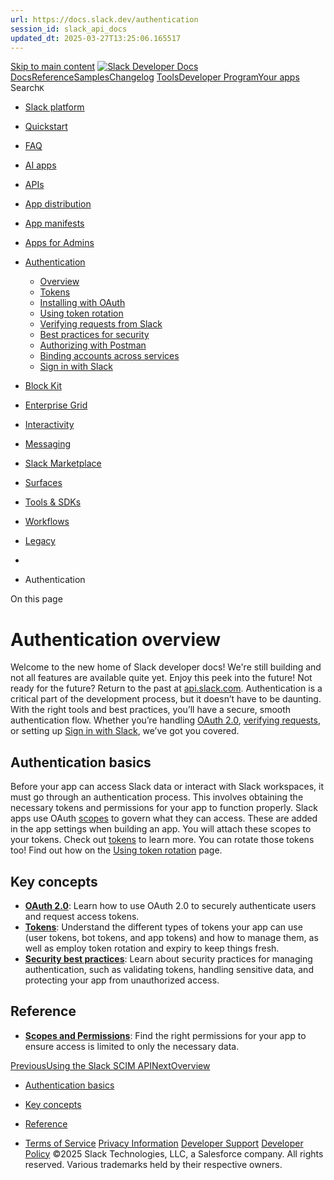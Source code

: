 ```yaml
---
url: https://docs.slack.dev/authentication
session_id: slack_api_docs
updated_dt: 2025-03-27T13:25:06.165517
---
```

[Skip to main content](https://docs.slack.dev/authentication#__docusaurus_skipToContent_fallback)
[![Slack Developer Docs](https://docs.slack.dev/img/logos/slack-developers-white.png)](https://slack.dev)[Docs](https://docs.slack.dev/)[Reference](https://docs.slack.dev/reference)[Samples](https://docs.slack.dev/samples)[Changelog](https://docs.slack.dev/changelog)
[Tools](https://tools.slack.dev)[Developer Program](https://api.slack.com/developer-program)[Your apps](https://api.slack.com/apps)
Search`K`
  * [Slack platform](https://docs.slack.dev/)
  * [Quickstart](https://docs.slack.dev/quickstart)
  * [FAQ](https://docs.slack.dev/faq)
  * [AI apps](https://docs.slack.dev/ai/)
  * [APIs](https://docs.slack.dev/apis/)
  * [App distribution](https://docs.slack.dev/distribution/)
  * [App manifests](https://docs.slack.dev/app-manifests/)
  * [Apps for Admins](https://docs.slack.dev/admins/)
  * [Authentication](https://docs.slack.dev/authentication/)
    * [Overview](https://docs.slack.dev/authentication/)
    * [Tokens](https://docs.slack.dev/authentication/tokens)
    * [Installing with OAuth](https://docs.slack.dev/authentication/installing-with-oauth)
    * [Using token rotation](https://docs.slack.dev/authentication/using-token-rotation)
    * [Verifying requests from Slack](https://docs.slack.dev/authentication/verifying-requests-from-slack)
    * [Best practices for security](https://docs.slack.dev/authentication/best-practices-for-security)
    * [Authorizing with Postman](https://docs.slack.dev/authentication/authorizing-with-postman)
    * [Binding accounts across services](https://docs.slack.dev/authentication/binding-accounts-across-services)
    * [Sign in with Slack](https://docs.slack.dev/authentication/sign-in-with-slack/)
  * [Block Kit](https://docs.slack.dev/block-kit/)
  * [Enterprise Grid](https://docs.slack.dev/enterprise-grid/)
  * [Interactivity](https://docs.slack.dev/interactivity/)
  * [Messaging](https://docs.slack.dev/messaging/)
  * [Slack Marketplace](https://docs.slack.dev/slack-marketplace/)
  * [Surfaces](https://docs.slack.dev/surfaces/)
  * [Tools & SDKs](https://docs.slack.dev/tools/)
  * [Workflows](https://docs.slack.dev/workflows/)
  * [Legacy](https://docs.slack.dev/legacy/)


  * [](https://docs.slack.dev/)
  * Authentication


On this page
# Authentication overview
Welcome to the new home of Slack developer docs!
We're still building and not all features are available quite yet. Enjoy this peek into the future!
Not ready for the future? Return to the past at [api.slack.com](https://api.slack.com/docs).
Authentication is a critical part of the development process, but it doesn’t have to be daunting. With the right tools and best practices, you’ll have a secure, smooth authentication flow. Whether you’re handling [OAuth 2.0](https://docs.slack.dev/authentication/installing-with-oauth), [verifying requests](https://docs.slack.dev/authentication/verifying-requests-from-slack), or setting up [Sign in with Slack](https://docs.slack.dev/authentication/sign-in-with-slack/), we’ve got you covered.
## Authentication basics[​](https://docs.slack.dev/authentication#basics "Direct link to Authentication basics")
Before your app can access Slack data or interact with Slack workspaces, it must go through an authentication process. This involves obtaining the necessary tokens and permissions for your app to function properly. Slack apps use OAuth [scopes](https://docs.slack.dev/reference/scopes) to govern what they can access. These are added in the app settings when building an app. You will attach these scopes to your tokens. Check out [tokens](https://docs.slack.dev/authentication/tokens) to learn more. You can rotate those tokens too! Find out how on the [Using token rotation](https://docs.slack.dev/authentication/using-token-rotation) page.
## Key concepts[​](https://docs.slack.dev/authentication#concepts "Direct link to Key concepts")
  * [**OAuth 2.0**](https://docs.slack.dev/authentication/installing-with-oauth): Learn how to use OAuth 2.0 to securely authenticate users and request access tokens.
  * [**Tokens**](https://docs.slack.dev/authentication/tokens): Understand the different types of tokens your app can use (user tokens, bot tokens, and app tokens) and how to manage them, as well as employ token rotation and expiry to keep things fresh.
  * [**Security best practices**](https://docs.slack.dev/authentication/best-practices-for-security): Learn about security practices for managing authentication, such as validating tokens, handling sensitive data, and protecting your app from unauthorized access.


## Reference[​](https://docs.slack.dev/authentication#reference "Direct link to Reference")
  * [**Scopes and Permissions**](https://docs.slack.dev/reference/scopes): Find the right permissions for your app to ensure access is limited to only the necessary data.


[PreviousUsing the Slack SCIM API](https://docs.slack.dev/admins/scim-api)[NextOverview](https://docs.slack.dev/authentication/)
  * [Authentication basics](https://docs.slack.dev/authentication#basics)
  * [Key concepts](https://docs.slack.dev/authentication#concepts)
  * [Reference](https://docs.slack.dev/authentication#reference)


  * [Terms of Service](https://slack.com/terms-of-service/user) [Privacy Information](https://slack.com/trust/privacy/privacy-policy) [Developer Support](https://docs.slack.dev/developer-support) [Developer Policy](https://docs.slack.dev/developer-policy)
©2025 Slack Technologies, LLC, a Salesforce company. All rights reserved. Various trademarks held by their respective owners. 


